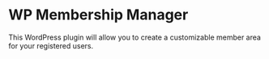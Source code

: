 # WP Membership Manager

This WordPress plugin will allow you to create a customizable member area for your registered users.